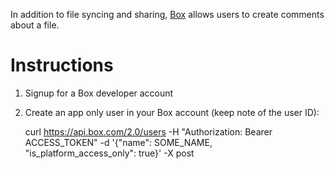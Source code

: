  In addition to file syncing and sharing, [Box](https://www.box.com) allows users to create comments about a file. 

# Instructions

1) Signup for a Box developer account

2) Create an app only user in your Box account (keep note of the user ID):
    
    curl https://api.box.com/2.0/users -H "Authorization: Bearer ACCESS_TOKEN" -d '{"name": SOME_NAME, "is_platform_access_only": true}' -X post
